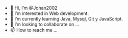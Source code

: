 - 👋 Hi, I’m @Johan2002
- 👀 I’m interested in Web development.
- 🌱 I’m currently learning Java, Mysql, Git y JavaScript.
- 💞️ I’m looking to collaborate on ...
- 📫 How to reach me ...

<!---
Johan2002/Johan2002 is a ✨ special ✨ repository because its `README.md` (this file) appears on your GitHub profile.
You can click the Preview link to take a look at your changes.
--->
